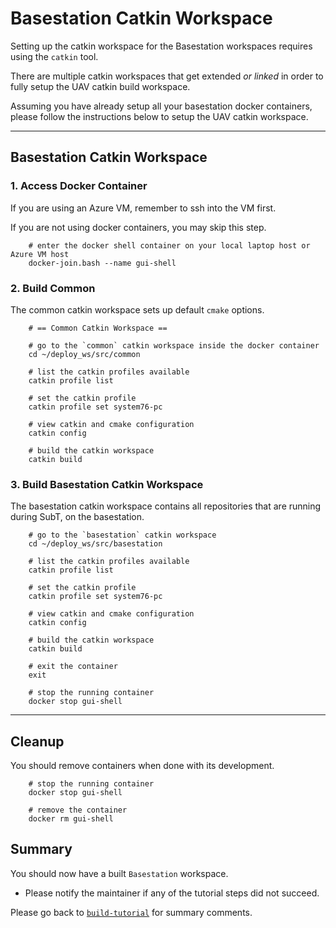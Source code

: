 # Basestation Catkin Workspace

Setting up the catkin workspace for the Basestation workspaces requires using the `catkin` tool.

There are multiple catkin workspaces that get extended *or linked* in order to fully setup the UAV catkin build workspace.

Assuming you have already setup all your basestation docker containers, please follow the instructions below to setup the UAV catkin workspace.

* * *

## Basestation Catkin Workspace

### 1. Access Docker Container

If you are using an Azure VM, remember to ssh into the VM first.

If you are not using docker containers, you may skip this step.

        # enter the docker shell container on your local laptop host or Azure VM host
        docker-join.bash --name gui-shell

### 2. Build Common

The common catkin workspace sets up default `cmake` options.

        # == Common Catkin Workspace ==

        # go to the `common` catkin workspace inside the docker container
        cd ~/deploy_ws/src/common

        # list the catkin profiles available
        catkin profile list

        # set the catkin profile
        catkin profile set system76-pc

        # view catkin and cmake configuration
        catkin config

        # build the catkin workspace
        catkin build

### 3. Build Basestation Catkin Workspace

The basestation catkin workspace contains all repositories that are running during SubT, on the basestation.

        # go to the `basestation` catkin workspace
        cd ~/deploy_ws/src/basestation

        # list the catkin profiles available
        catkin profile list

        # set the catkin profile
        catkin profile set system76-pc

        # view catkin and cmake configuration
        catkin config

        # build the catkin workspace
        catkin build

        # exit the container
        exit

        # stop the running container
        docker stop gui-shell

* * *

## Cleanup

You should remove containers when done with its development.

        # stop the running container
        docker stop gui-shell

        # remove the container
        docker rm gui-shell

## Summary

You should now have a built `Basestation` workspace.

- Please notify the maintainer if any of the tutorial steps did not succeed.

Please go back to [`build-tutorial`](build-tutorial.md#Summary) for summary comments.

